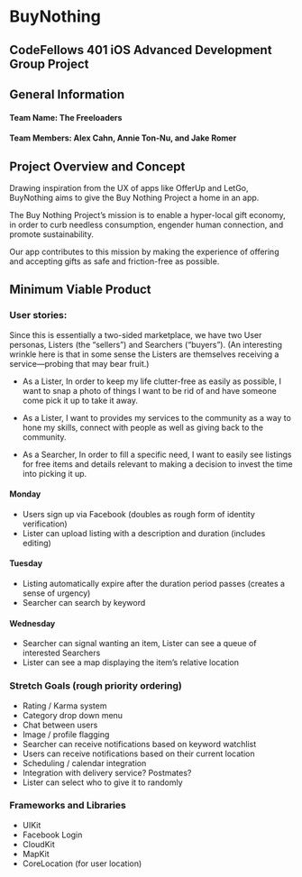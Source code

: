 # BuyNothing

## CodeFellows 401 iOS Advanced Development Group Project

## General Information

#### Team Name: The Freeloaders

#### Team Members: Alex Cahn, Annie Ton-Nu, and Jake Romer

## Project Overview and Concept

Drawing inspiration from the UX of apps like OfferUp and LetGo, BuyNothing aims to give the Buy Nothing Project a home in an app. 

The Buy Nothing Project’s mission is to enable a hyper-local gift economy, in order to curb needless consumption, engender human connection, and promote sustainability.

Our app contributes to this mission by making the experience of offering and accepting gifts as safe and friction-free as possible.


## Minimum Viable Product

### User stories:

Since this is essentially a two-sided marketplace, we have two User personas, Listers (the “sellers”) and Searchers (“buyers”). (An interesting wrinkle here is that in some sense the Listers are themselves receiving a service—probing that may bear fruit.)

*	As a Lister,
In order to keep my life clutter-free as easily as possible, I want to snap a photo of things I want to be rid of and have someone come pick it up to take it away.

*	As a Lister,
I want to provides my services to the community as a way to hone my skills, connect with people as well as giving back to the community.

*	As a Searcher,
In order to fill a specific need, I want to easily see listings for free items and details relevant to making a decision to invest the time into picking it up.

#### Monday
*	Users sign up via Facebook (doubles as rough form of identity verification)
*	Lister can upload listing with a description and duration (includes editing)

#### Tuesday
*	Listing automatically expire after the duration period passes (creates a sense of urgency)
*	Searcher can search by keyword

#### Wednesday
*	Searcher can signal wanting an item, Lister can see a queue of interested Searchers
*	Lister can see a map displaying the item’s relative location

### Stretch Goals (rough priority ordering)

*	Rating / Karma system
*	Category drop down menu
*	Chat between users
*	Image / profile flagging
*	Searcher can receive notifications based on keyword watchlist 
*	Users can receive notifications based on their current location
*	Scheduling / calendar integration
*	Integration with delivery service? Postmates?
*	Lister can select who to give it to randomly

### Frameworks and Libraries

*	UIKit
* 	Facebook Login
*	CloudKit
* 	MapKit
*	CoreLocation (for user location)
